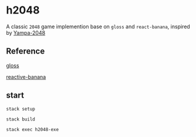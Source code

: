 # h2048

A classic `2048` game implemention base on `gloss` and `react-banana`, inspired by [Yampa-2048](https://github.com/ksaveljev/yampa-2048)

## Reference

[gloss](https://hackage.haskell.org/package/gloss)

[reactive-banana](https://hackage.haskell.org/package/reactive-banana)

## start

```
stack setup

stack build

stack exec h2048-exe

```
